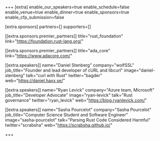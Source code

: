 +++
[extra]
	enable_our_speakers=true
	enable_schedule=false
	enable_venue=true
	enable_dinner=true
	enable_sponsors=true
	enable_cfp_submission=false

[extra.sponsors]
	partners=[]
	supporters=[]

[[extra.sponsors.premier_partners]]
	title="rust_foundation"
	link="https://foundation.rust-lang.org/"

[[extra.sponsors.premier_partners]]
	title="ada_core"
	link="https://www.adacore.com/"

[[extra.speakers]]
	name="Daniel Stenberg"
	company="wolfSSL"
	job_title="Founder and lead developer of cURL and libcurl"
	image="daniel-stenberg"
	talk="curl with Rust"
	twitter="bagder"
	web="https://daniel.haxx.se/"

[[extra.speakers]]
	name="Ryan Levick"
	company="Azure team, Microsoft"
	job_title="Developer Advocate"
	image="ryan-levick"
	talk="Rust governance"
	twitter="ryan_levick"
	web="https://blog.ryanlevick.com/"

[[extra.speakers]]
	name="Sasha Pourcelot"
	company="Sasha Pourcelot"
	job_title="Computer Science Student and Software Engineer"
	image="sasha-pourcelot"
	talk="Parsing Rust Code Considered Harmful"
	twitter="scrabsha"
	web="https://scrabsha.github.io/"

+++
